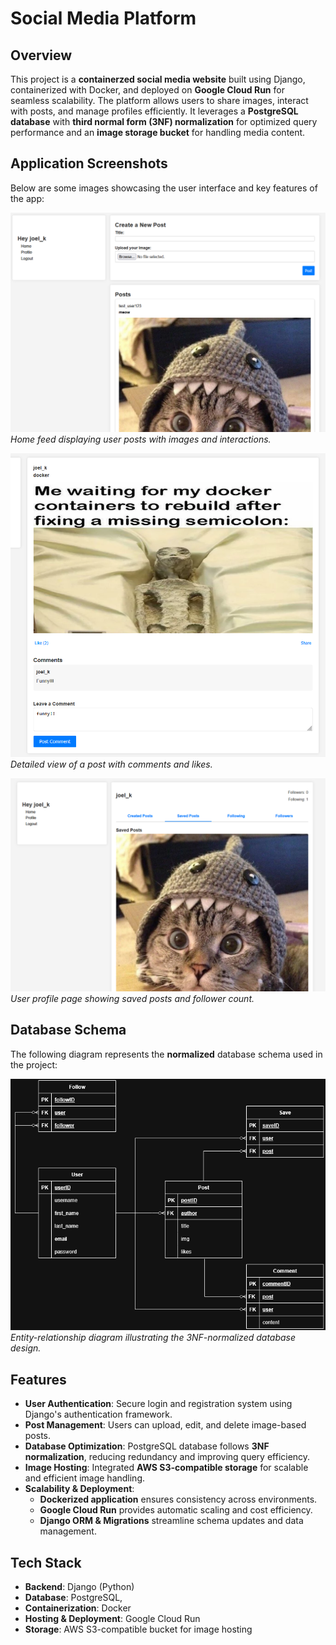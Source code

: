 # Social Media Platform

## Overview
This project is a **containerzed social media website** built using Django, containerized with Docker, and deployed on **Google Cloud Run** for seamless scalability. The platform allows users to share images, interact with posts, and manage profiles efficiently. It leverages a **PostgreSQL database** with **third normal form (3NF) normalization** for optimized query performance and an **image storage bucket** for handling media content.


## Application Screenshots
Below are some images showcasing the user interface and key features of the app:

![Home Feed](./readme_images/homepage.png)
*Home feed displaying user posts with images and interactions.*

![Post Detail](./readme_images/comment.png)
*Detailed view of a post with comments and likes.*

![User Profile](./readme_images/saved_post.png)
*User profile page showing saved posts and follower count.*

## Database Schema
The following diagram represents the **normalized** database schema used in the project:

![Database Schema](./readme_images/schema.png)
*Entity-relationship diagram illustrating the 3NF-normalized database design.*


## Features
- **User Authentication**: Secure login and registration system using Django's authentication framework.
- **Post Management**: Users can upload, edit, and delete image-based posts.
- **Database Optimization**: PostgreSQL database follows **3NF normalization**, reducing redundancy and improving query efficiency.
- **Image Hosting**: Integrated **AWS S3-compatible storage** for scalable and efficient image handling.
- **Scalability & Deployment**: 
  - **Dockerized application** ensures consistency across environments.
  - **Google Cloud Run** provides automatic scaling and cost efficiency.
  - **Django ORM & Migrations** streamline schema updates and data management.


## Tech Stack
- **Backend**: Django (Python)
- **Database**: PostgreSQL,
- **Containerization**: Docker
- **Hosting & Deployment**: Google Cloud Run
- **Storage**: AWS S3-compatible bucket for image hosting

